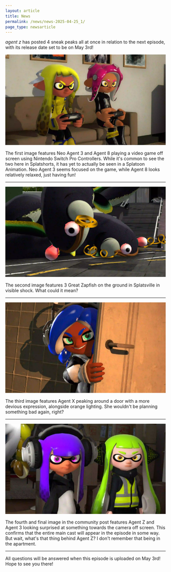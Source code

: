 ```yaml
---
layout: article
title: News
permalink: /news/news-2025-04-25_1/
page_type: newsarticle
---
```

  
*agent z* has posted 4 sneak peaks all at once in relation to the next episode, with its release date set to be on May 3rd!

<img src="/assets/imagesPreview/2025-4-25_1.webp" alt="preview" class="news-image" />

The first image features Neo Agent 3 and Agent 8 playing a video game off screen using Nintendo Switch Pro Controllers. While it's common to see the two here in Splatshorts, it has yet to actually be seen in a Splatoon Animation. Neo Agent 3 seems focused on the game, while Agent 8 looks relatively relaxed, just having fun!

<hr class="section-divider" />

<img src="/assets/imagesPreview/2025-4-25_2.webp" alt="preview" class="news-image" />

The second image features 3 Great Zapfish on the ground in Splatsville in visible shock. What could it mean?

<hr class="section-divider" />

<img src="/assets/imagesPreview/2025-4-25_3.webp" alt="preview" class="news-image" />

The third image features Agent X peaking around a door with a more devious expression, alongside orange lighting. She wouldn't be planning something bad again, right?

<hr class="section-divider" />

<img src="/assets/imagesPreview/2025-4-25_4.webp" alt="preview" class="news-image" />

The fourth and final image in the community post features Agent Z and Agent 3 looking surprised at something towards the camera off screen. This confirms that the entire main cast will appear in the episode in some way. But wait, what's that thing behind Agent Z? I don't remember that being in the apartment.

<hr class="section-divider" />

All questions will be answered when this episode is uploaded on May 3rd! Hope to see you there!